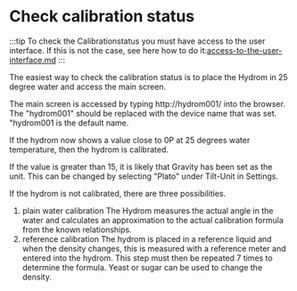 # Check calibration status



:::tip
To check the Calibrationstatus you must have access to the user interface. If this is not the case, see here how to do it:[access-to-the-user-interface.md](../getting-started/access-to-the-user-interface.md "mention")
:::

The easiest way to check the calibration status is to place the Hydrom in 25 degree water and access the main screen.

The main screen is accessed by typing http://hydrom001/ into the browser.
The "hydrom001" should be replaced with the device name that was set.
"hydrom001 is the default name.

If the hydrom now shows a value close to 0P at 25 degrees water temperature, then the hydrom is calibrated.

If the value is greater than 15, it is likely that Gravity has been set as the unit.
This can be changed by selecting "Plato" under Tilt-Unit in Settings.

If the hydrom is not calibrated, there are three possibilities.
1. plain water calibration
The Hydrom measures the actual angle in the water and calculates an approximation to the actual calibration formula from the known relationships.
2. reference calibration
The hydrom is placed in a reference liquid and when the density changes, this is measured with a reference meter and entered into the hydrom.
This step must then be repeated 7 times to determine the formula.
Yeast or sugar can be used to change the density.
